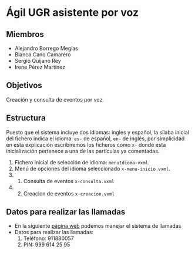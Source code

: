 # Ágil UGR asistente por voz

## Miembros

- Alejandro Borrego Megías
- Blanca Cano Camarero
- Sergio Quijano Rey
- Irene Pérez Martínez

## Objetivos

Creación y consulta de eventos por voz.

## Estructura

Puesto que el sistema incluye dos idiomas: ingles y español, la sílaba inicial del fichero indica el idioma:
`es-` de español, `en-` de inglés, por simplicidad en esta explicación escribiremos los ficheros como `x-` donde
esta inicialización pertenece a una de las partículas ya comentadas.

1. Fichero inicial de selección de idioma: `menuIdioma-vxml`.
2. Menú de opciones del idioma seleccionado `x-menu-inicio.vxml`.
3. 1. Consulta de eventos `x-consulta.vxml`
3. 2. Creacion de eventos `x-creacion.vxml`

## Datos para realizar las llamadas

- En la siguiente [página web](evolution.voxeo.com) podemos manejar el sistema de llamadas
- Datos para realizar las llamadas:
    1. Teléfono: 911880057
    2. PIN: 999 614 25 95
